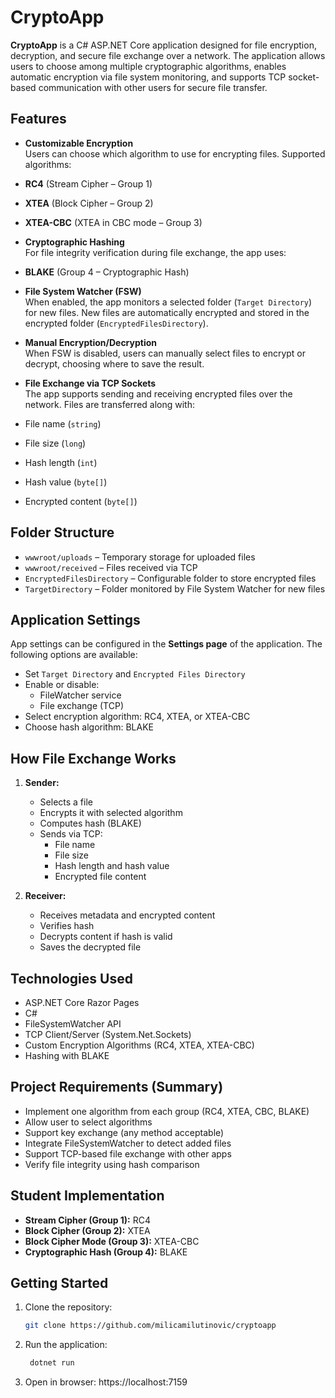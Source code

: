 # CryptoApp

**CryptoApp** is a C# ASP.NET Core application designed for file encryption, decryption, and secure file exchange over a network. The application allows users to choose among multiple cryptographic algorithms, enables automatic encryption via file system monitoring, and supports TCP socket-based communication with other users for secure file transfer.

## Features

-  **Customizable Encryption**  
  Users can choose which algorithm to use for encrypting files. Supported algorithms:
  - **RC4** (Stream Cipher – Group 1)
  - **XTEA** (Block Cipher – Group 2)
  - **XTEA-CBC** (XTEA in CBC mode – Group 3)

-  **Cryptographic Hashing**  
  For file integrity verification during file exchange, the app uses:
  - **BLAKE** (Group 4 – Cryptographic Hash)

-  **File System Watcher (FSW)**  
  When enabled, the app monitors a selected folder (`Target Directory`) for new files. New files are automatically encrypted and stored in the encrypted folder (`EncryptedFilesDirectory`).

-  **Manual Encryption/Decryption**  
  When FSW is disabled, users can manually select files to encrypt or decrypt, choosing where to save the result.

-  **File Exchange via TCP Sockets**  
  The app supports sending and receiving encrypted files over the network. Files are transferred along with:
  - File name (`string`)
  - File size (`long`)
  - Hash length (`int`)
  - Hash value (`byte[]`)
  - Encrypted content (`byte[]`)

##  Folder Structure

- `wwwroot/uploads` – Temporary storage for uploaded files
- `wwwroot/received` – Files received via TCP
- `EncryptedFilesDirectory` – Configurable folder to store encrypted files
- `TargetDirectory` – Folder monitored by File System Watcher for new files

##  Application Settings

App settings can be configured in the **Settings page** of the application. The following options are available:

- Set `Target Directory` and `Encrypted Files Directory`
- Enable or disable:
  - FileWatcher service
  - File exchange (TCP)
- Select encryption algorithm: RC4, XTEA, or XTEA-CBC
- Choose hash algorithm: BLAKE

##  How File Exchange Works

1. **Sender:**
   - Selects a file
   - Encrypts it with selected algorithm
   - Computes hash (BLAKE)
   - Sends via TCP:
     - File name
     - File size
     - Hash length and hash value
     - Encrypted file content

2. **Receiver:**
   - Receives metadata and encrypted content
   - Verifies hash
   - Decrypts content if hash is valid
   - Saves the decrypted file

## Technologies Used

- ASP.NET Core Razor Pages
- C#
- FileSystemWatcher API
- TCP Client/Server (System.Net.Sockets)
- Custom Encryption Algorithms (RC4, XTEA, XTEA-CBC)
- Hashing with BLAKE

## Project Requirements (Summary)

- Implement one algorithm from each group (RC4, XTEA, CBC, BLAKE)
- Allow user to select algorithms
- Support key exchange (any method acceptable)
- Integrate FileSystemWatcher to detect added files
- Support TCP-based file exchange with other apps
- Verify file integrity using hash comparison

## Student Implementation

- **Stream Cipher (Group 1):** RC4  
- **Block Cipher (Group 2):** XTEA  
- **Block Cipher Mode (Group 3):** XTEA-CBC  
- **Cryptographic Hash (Group 4):** BLAKE  

## Getting Started

1. Clone the repository:
   ```bash
   git clone https://github.com/milicamilutinovic/cryptoapp
   
2. Run the application:
   ```bash
    dotnet run

3. Open in browser:
   https://localhost:7159







